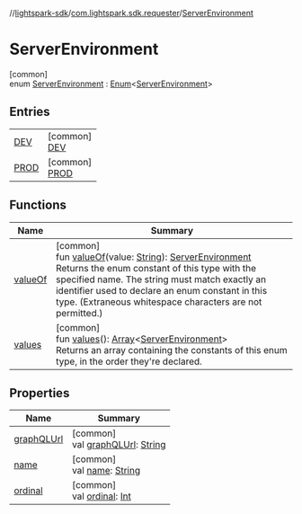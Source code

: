 //[lightspark-sdk](../../../index.md)/[com.lightspark.sdk.requester](../index.md)/[ServerEnvironment](index.md)

# ServerEnvironment

[common]\
enum [ServerEnvironment](index.md) : [Enum](https://kotlinlang.org/api/latest/jvm/stdlib/kotlin/-enum/index.html)&lt;[ServerEnvironment](index.md)&gt;

## Entries

| | |
|---|---|
| [DEV](-d-e-v/index.md) | [common]<br>[DEV](-d-e-v/index.md) |
| [PROD](-p-r-o-d/index.md) | [common]<br>[PROD](-p-r-o-d/index.md) |

## Functions

| Name | Summary |
|---|---|
| [valueOf](value-of.md) | [common]<br>fun [valueOf](value-of.md)(value: [String](https://kotlinlang.org/api/latest/jvm/stdlib/kotlin/-string/index.html)): [ServerEnvironment](index.md)<br>Returns the enum constant of this type with the specified name. The string must match exactly an identifier used to declare an enum constant in this type. (Extraneous whitespace characters are not permitted.) |
| [values](values.md) | [common]<br>fun [values](values.md)(): [Array](https://kotlinlang.org/api/latest/jvm/stdlib/kotlin/-array/index.html)&lt;[ServerEnvironment](index.md)&gt;<br>Returns an array containing the constants of this enum type, in the order they're declared. |

## Properties

| Name | Summary |
|---|---|
| [graphQLUrl](graph-q-l-url.md) | [common]<br>val [graphQLUrl](graph-q-l-url.md): [String](https://kotlinlang.org/api/latest/jvm/stdlib/kotlin/-string/index.html) |
| [name](-p-r-o-d/index.md#-372974862%2FProperties%2F-962664521) | [common]<br>val [name](-p-r-o-d/index.md#-372974862%2FProperties%2F-962664521): [String](https://kotlinlang.org/api/latest/jvm/stdlib/kotlin/-string/index.html) |
| [ordinal](-p-r-o-d/index.md#-739389684%2FProperties%2F-962664521) | [common]<br>val [ordinal](-p-r-o-d/index.md#-739389684%2FProperties%2F-962664521): [Int](https://kotlinlang.org/api/latest/jvm/stdlib/kotlin/-int/index.html) |
